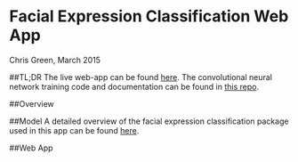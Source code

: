 # Facial Expression Classification Web App
Chris Green, March 2015

##TL;DR
The live web-app can be found [here][1]. The convolutional neural network training code and documentation can be found in [this repo][2].

##Overview

##Model
A detailed overview of the facial expression classification package used in this app can be found [here][1].

##Web App


[1]: http://www.fec.space "Web App"
[2]: https://github.com/cmgreen210/facial-expression-classifier "FEC Repo"
